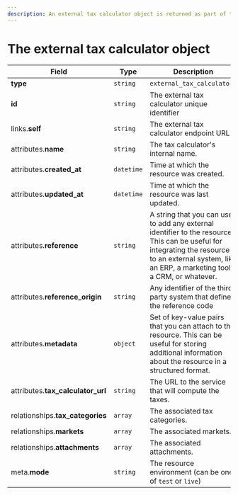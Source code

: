 ```yaml
---
description: An external tax calculator object is returned as part of the response body of each successful list, retrieve, create or update API call.
---
```


# The external tax calculator object

| Field          | Type     | Description                                  |
| -------------- | -------- | -------------------------------------------- |
| **type**       | `string` | `external_tax_calculators`                        |
| **id**         | `string` | The external tax calculator unique identifier  |
| links.**self** | `string` | The external tax calculator endpoint URL       |
| attributes.**name** | `string` | The tax calculator's internal name. |
| attributes.**created_at** | `datetime` | Time at which the resource was created. |
| attributes.**updated_at** | `datetime` | Time at which the resource was last updated. |
| attributes.**reference** | `string` | A string that you can use to add any external identifier to the resource. This can be useful for integrating the resource to an external system, like an ERP, a marketing tool, a CRM, or whatever. |
| attributes.**reference_origin** | `string` | Any identifier of the third party system that defines the reference code |
| attributes.**metadata** | `object` | Set of key-value pairs that you can attach to the resource. This can be useful for storing additional information about the resource in a structured format. |
| attributes.**tax_calculator_url** | `string` | The URL to the service that will compute the taxes. |
| relationships.**tax_categories** | `array` | The associated tax categories. |
| relationships.**markets** | `array` | The associated markets. |
| relationships.**attachments** | `array` | The associated attachments. |
| meta.**mode** | `string` | The resource environment \(can be one of `test` or `live`\) |

